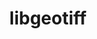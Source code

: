 ---
title: "libgeotiff"
layout: cache
categories: [package, develop]
meta: {"compilers": ["apple-clang@=16.0.0", "gcc@=13.2.0"], "num_specs": 13, "num_specs_by_stack": {"ml-darwin-aarch64-mps": 3, "ml-linux-aarch64-cpu": 4, "ml-linux-aarch64-cuda": 4, "ml-linux-x86_64-cpu": 5, "ml-linux-x86_64-cuda": 5, "root": 13}, "oss": ["sequoia", "ubuntu24.04"], "platforms": ["darwin", "linux"], "stacks": ["ml-darwin-aarch64-mps", "ml-linux-aarch64-cpu", "ml-linux-aarch64-cuda", "ml-linux-x86_64-cpu", "ml-linux-x86_64-cuda", "root"], "targets": ["aarch64", "x86_64_v3"], "versions": ["1.7.1"]}
spec_details: [{"compiler": "apple-clang@=16.0.0", "hash": "644k7m7ynsz5b6lpvgyyr7jrhz2wspy4", "os": "sequoia", "platform": "darwin", "size": "-", "stacks": ["ml-darwin-aarch64-mps", "root"], "target": "aarch64", "variants": ["build_system=autotools", "+jpeg", "+proj", "+zlib"], "versions": ["1.7.1"]}, {"compiler": "apple-clang@=16.0.0", "hash": "6jwn23mlukhwh7nmq5i4njvjao3nax7u", "os": "sequoia", "platform": "darwin", "size": "-", "stacks": ["ml-darwin-aarch64-mps", "root"], "target": "aarch64", "variants": ["build_system=autotools", "+jpeg", "+proj", "+zlib"], "versions": ["1.7.1"]}, {"compiler": "gcc@=13.2.0", "hash": "ctipnfqvrllxmeus7fgimixtgys3km7c", "os": "ubuntu24.04", "platform": "linux", "size": "-", "stacks": ["ml-linux-aarch64-cpu", "ml-linux-aarch64-cuda", "root"], "target": "aarch64", "variants": ["build_system=autotools", "+jpeg", "+proj", "+zlib"], "versions": ["1.7.1"]}, {"compiler": "gcc@=13.2.0", "hash": "nfvhgx6f2bqbqcvjamrpu6z5cl3ul4bf", "os": "ubuntu24.04", "platform": "linux", "size": "-", "stacks": ["ml-linux-aarch64-cpu", "ml-linux-aarch64-cuda", "root"], "target": "aarch64", "variants": ["build_system=autotools", "+jpeg", "+proj", "+zlib"], "versions": ["1.7.1"]}, {"compiler": "gcc@=13.2.0", "hash": "ng4j553n5yun54jin453rcr3hhmhqa4h", "os": "ubuntu24.04", "platform": "linux", "size": "-", "stacks": ["ml-linux-x86_64-cpu", "ml-linux-x86_64-cuda", "root"], "target": "x86_64_v3", "variants": ["build_system=autotools", "+jpeg", "+proj", "+zlib"], "versions": ["1.7.1"]}, {"compiler": "gcc@=13.2.0", "hash": "nm4yzxjbcxx24lm72re4qipzj2eyc2ti", "os": "ubuntu24.04", "platform": "linux", "size": "-", "stacks": ["ml-linux-x86_64-cpu", "ml-linux-x86_64-cuda", "root"], "target": "x86_64_v3", "variants": ["build_system=autotools", "+jpeg", "+proj", "+zlib"], "versions": ["1.7.1"]}, {"compiler": "gcc@=13.2.0", "hash": "px6fo4pamnou2ckp4sge443hpzj3hmah", "os": "ubuntu24.04", "platform": "linux", "size": "-", "stacks": ["ml-linux-x86_64-cpu", "ml-linux-x86_64-cuda", "root"], "target": "x86_64_v3", "variants": ["build_system=autotools", "+jpeg", "+proj", "+zlib"], "versions": ["1.7.1"]}, {"compiler": "gcc@=13.2.0", "hash": "qqwozwqy3pqv7ikp75nsjrhzfl6jgmto", "os": "ubuntu24.04", "platform": "linux", "size": "-", "stacks": ["ml-linux-x86_64-cpu", "ml-linux-x86_64-cuda", "root"], "target": "x86_64_v3", "variants": ["build_system=autotools", "+jpeg", "+proj", "+zlib"], "versions": ["1.7.1"]}, {"compiler": "gcc@=13.2.0", "hash": "r4siq3svuzju2cz4sp3wvotdbwrcnqkp", "os": "ubuntu24.04", "platform": "linux", "size": "-", "stacks": ["ml-linux-aarch64-cpu", "ml-linux-aarch64-cuda", "root"], "target": "aarch64", "variants": ["build_system=autotools", "+jpeg", "+proj", "+zlib"], "versions": ["1.7.1"]}, {"compiler": "gcc@=13.2.0", "hash": "tvzlozgyyrl4jeb5ssis534d7fsmreby", "os": "ubuntu24.04", "platform": "linux", "size": "-", "stacks": ["root"], "target": "aarch64", "variants": ["build_system=autotools", "+jpeg", "+proj", "+zlib"], "versions": ["1.7.1"]}, {"compiler": "gcc@=13.2.0", "hash": "v7gcr6qdvopgqmzkfsfth54kl77nfuec", "os": "ubuntu24.04", "platform": "linux", "size": "-", "stacks": ["ml-linux-x86_64-cpu", "ml-linux-x86_64-cuda", "root"], "target": "x86_64_v3", "variants": ["build_system=autotools", "+jpeg", "+proj", "+zlib"], "versions": ["1.7.1"]}, {"compiler": "gcc@=13.2.0", "hash": "xqk2jp5cvz5gh72ypwbkzlu24rg3zdoe", "os": "ubuntu24.04", "platform": "linux", "size": "-", "stacks": ["ml-linux-aarch64-cpu", "ml-linux-aarch64-cuda", "root"], "target": "aarch64", "variants": ["build_system=autotools", "+jpeg", "+proj", "+zlib"], "versions": ["1.7.1"]}, {"compiler": "apple-clang@=16.0.0", "hash": "yskho5wcztr4epefwrtrlik35vzlfluh", "os": "sequoia", "platform": "darwin", "size": "-", "stacks": ["ml-darwin-aarch64-mps", "root"], "target": "aarch64", "variants": ["build_system=autotools", "+jpeg", "+proj", "+zlib"], "versions": ["1.7.1"]}]
---